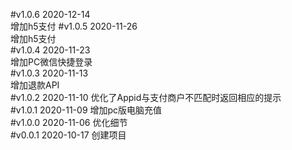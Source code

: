 #v1.0.6  2020-12-14  
增加h5支付 
#v1.0.5  2020-11-26  
增加h5支付   
#v1.0.4  2020-11-23  
增加PC微信快捷登录   
#v1.0.3  2020-11-13  
增加退款API  
#v1.0.2  2020-11-10
优化了Appid与支付商户不匹配时返回相应的提示       
#v1.0.1  2020-11-09
增加pc版电脑充值      
#v1.0.0  2020-11-06
优化细节    
#v0.0.1  2020-10-17
创建项目  